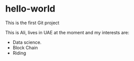 # hello-world
This is the first Git project

This is Ali, lives in UAE at the moment and my interests are:
- Data science. 
- Block Chain
- Riding
